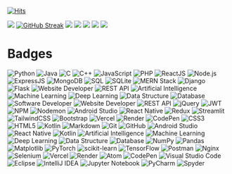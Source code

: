 [![Hits](https://hits.seeyoufarm.com/api/count/incr/badge.svg?url=https%3A%2F%2Fgithub.com%2FVansh7388%2Fhit-counter&count_bg=%23DF0E0E&title_bg=%23555555&icon=steam.svg&icon_color=%23E7E7E7&title=views&edge_flat=false)](https://hits.seeyoufarm.com)

![](https://github-profile-trophy.vercel.app/?username=Vansh7388&theme=light)
[![GitHub Streak](https://streak-stats.demolab.com?user=Vansh7388)](https://git.io/streak-stats)
![](http://github-profile-summary-cards.vercel.app/api/cards/profile-details?username=Vansh7388&theme=default)
![](http://github-profile-summary-cards.vercel.app/api/cards/repos-per-language?username=Vansh7388&theme=default)
![](http://github-profile-summary-cards.vercel.app/api/cards/most-commit-language?username=Vansh7388&theme=default)
![](http://github-profile-summary-cards.vercel.app/api/cards/stats?username=Vansh7388&theme=default)
![](http://github-profile-summary-cards.vercel.app/api/cards/productive-time?username=Vansh7388&theme=default&utcOffset=8)

# Badges

![Python](https://img.shields.io/badge/-Python-3776AB?style=flat&logo=python&logoColor=white)
![Java](https://img.shields.io/badge/-Java-007396?style=flat&logo=java&logoColor=white)
![C](https://img.shields.io/badge/-C-A8B9CC?style=flat&logo=c&logoColor=white)
![C++](https://img.shields.io/badge/-C%2B%2B-00599C?style=flat&logo=cplusplus&logoColor=white)
![JavaScript](https://img.shields.io/badge/-JavaScript-F7DF1E?style=flat&logo=javascript&logoColor=white)
![PHP](https://img.shields.io/badge/-PHP-777BB4?style=flat&logo=php&logoColor=white)
![ReactJS](https://img.shields.io/badge/-ReactJS-61DAFB?style=flat&logo=react&logoColor=black)
![Node.js](https://img.shields.io/badge/-Node.js-339933?style=flat&logo=node.js&logoColor=white)
![ExpressJS](https://img.shields.io/badge/-Express.js-000000?style=flat&logo=express&logoColor=white)
![MongoDB](https://img.shields.io/badge/-MongoDB-47A248?style=flat&logo=mongodb&logoColor=white)
![SQL](https://img.shields.io/badge/-SQL-4479A1?style=flat&logo=microsoft-sql-server&logoColor=white)
![SQLite](https://img.shields.io/badge/-SQLite-003B57?style=flat&logo=sqlite&logoColor=white)
![MERN Stack](https://img.shields.io/badge/-MERN%20Stack-000000?style=flat&logo=react&logoColor=white)
![Django](https://img.shields.io/badge/-Django-092E20?style=flat&logo=django&logoColor=white)
![Flask](https://img.shields.io/badge/-Flask-000000?style=flat&logo=flask&logoColor=white)
![Website Developer](https://img.shields.io/badge/-Website%20Developer-5B2C6F?style=flat&logo=html5&logoColor=white)
![REST API](https://img.shields.io/badge/-REST%20API-25C8F3?style=flat&logo=api&logoColor=white)
![Artificial Intelligence](https://img.shields.io/badge/-AI-FF6F61?style=flat&logo=ai&logoColor=white)
![Machine Learning](https://img.shields.io/badge/-ML-4CAF50?style=flat&logo=machine-learning&logoColor=white)
![Deep Learning](https://img.shields.io/badge/-Deep%20Learning-00B0F0?style=flat&logo=deep-learning&logoColor=white)
![Data Structure](https://img.shields.io/badge/-Data%20Structure-8E44AD?style=flat&logo=data-structure&logoColor=white)
![Database](https://img.shields.io/badge/-Database-3E8E41?style=flat&logo=database&logoColor=white)
![Software Developer](https://img.shields.io/badge/-Software%20Developer-0A66C2?style=flat&logo=developer&logoColor=white)
![Website Developer](https://img.shields.io/badge/-Website%20Developer-39A1D2?style=flat&logo=html5&logoColor=white)
![REST API](https://img.shields.io/badge/-REST%20API-1D9BF0?style=flat&logo=rest&logoColor=white)
![jQuery](https://img.shields.io/badge/-jQuery-0769AD?style=flat&logo=jquery&logoColor=white)
![JWT](https://img.shields.io/badge/-JWT-000000?style=flat&logo=json-web-tokens&logoColor=white)
![NPM](https://img.shields.io/badge/-NPM-CB3837?style=flat&logo=npm&logoColor=white)
![Nodemon](https://img.shields.io/badge/-Nodemon-76D04B?style=flat&logo=nodemon&logoColor=white)
![Android Studio](https://img.shields.io/badge/-Android%20Studio-3DDC84?style=flat&logo=android-studio&logoColor=white)
![React Native](https://img.shields.io/badge/-React%20Native-61DAFB?style=flat&logo=react&logoColor=black)
![Redux](https://img.shields.io/badge/-Redux-764ABC?style=flat&logo=redux&logoColor=white)
![Streamlit](https://img.shields.io/badge/-Streamlit-FF4F00?style=flat&logo=streamlit&logoColor=white)
![TailwindCSS](https://img.shields.io/badge/-TailwindCSS-06B6D4?style=flat&logo=tailwindcss&logoColor=white)
![Bootstrap](https://img.shields.io/badge/-Bootstrap-7952B3?style=flat&logo=bootstrap&logoColor=white)
![Vercel](https://img.shields.io/badge/-Vercel-000000?style=flat&logo=vercel&logoColor=white)
![Render](https://img.shields.io/badge/-Render-6A4CFC?style=flat&logo=render&logoColor=white)
![CodePen](https://img.shields.io/badge/-CodePen-000000?style=flat&logo=codepen&logoColor=white)
![CSS3](https://img.shields.io/badge/-CSS3-1572B6?style=flat&logo=css3&logoColor=white)
![HTML5](https://img.shields.io/badge/-HTML5-E34F26?style=flat&logo=html5&logoColor=white)
![Kotlin](https://img.shields.io/badge/-Kotlin-7F52FF?style=flat&logo=kotlin&logoColor=white)
![Markdown](https://img.shields.io/badge/-Markdown-000000?style=flat&logo=markdown&logoColor=white)
![Git](https://img.shields.io/badge/-Git-F05032?style=flat&logo=git&logoColor=white)
![GitHub](https://img.shields.io/badge/-GitHub-181717?style=flat&logo=github&logoColor=white)
![Android Studio](https://img.shields.io/badge/-Android%20Studio-3DDC84?style=flat&logo=android-studio&logoColor=white)
![React Native](https://img.shields.io/badge/-React%20Native-20232A?style=flat&logo=react&logoColor=61DAFB)
![Kotlin](https://img.shields.io/badge/-Kotlin-7F52FF?style=flat&logo=kotlin&logoColor=white)
![Artificial Intelligence](https://img.shields.io/badge/-Artificial%20Intelligence-0072C6?style=flat&logo=ai&logoColor=white)
![Machine Learning](https://img.shields.io/badge/-Machine%20Learning-0072C6?style=flat&logo=python&logoColor=white)
![Deep Learning](https://img.shields.io/badge/-Deep%20Learning-FF6F00?style=flat&logo=tensorflow&logoColor=white)
![Data Structure](https://img.shields.io/badge/-Data%20Structure-5B2C6F?style=flat&logo=data-structures&logoColor=white)
![Database](https://img.shields.io/badge/-Database-003B57?style=flat&logo=database&logoColor=white)
![NumPy](https://img.shields.io/badge/-NumPy-013243?style=flat&logo=numpy&logoColor=white)
![Pandas](https://img.shields.io/badge/-Pandas-150458?style=flat&logo=pandas&logoColor=white)
![Matplotlib](https://img.shields.io/badge/-Matplotlib-11557A?style=flat&logo=matplotlib&logoColor=white)
![PyTorch](https://img.shields.io/badge/-PyTorch-EE4C2C?style=flat&logo=pytorch&logoColor=white)
![scikit-learn](https://img.shields.io/badge/-scikit--learn-F7931E?style=flat&logo=scikit-learn&logoColor=white)
![TensorFlow](https://img.shields.io/badge/-TensorFlow-FF6F00?style=flat&logo=tensorflow&logoColor=white)
![Postman](https://img.shields.io/badge/-Postman-FF6C37?style=flat&logo=postman&logoColor=white)
![Nginx](https://img.shields.io/badge/-Nginx-009639?style=flat&logo=nginx&logoColor=white)
![Selenium](https://img.shields.io/badge/-Selenium-43B02A?style=flat&logo=selenium&logoColor=white)
![Vercel](https://img.shields.io/badge/-Vercel-000000?style=flat&logo=vercel&logoColor=white)
![Render](https://img.shields.io/badge/-Render-000000?style=flat&logo=render&logoColor=white)
![Atom](https://img.shields.io/badge/-Atom-66595C?style=flat&logo=atom&logoColor=white)
![CodePen](https://img.shields.io/badge/-CodePen-000000?style=flat&logo=codepen&logoColor=white)
![Visual Studio Code](https://img.shields.io/badge/-VS%20Code-0078D4?style=flat&logo=visual-studio-code&logoColor=white)
![Eclipse](https://img.shields.io/badge/-Eclipse-2C2255?style=flat&logo=eclipse&logoColor=white)
![IntelliJ IDEA](https://img.shields.io/badge/-IntelliJ%20IDEA-000000?style=flat&logo=intellij-idea&logoColor=white)
![Jupyter Notebook](https://img.shields.io/badge/-Jupyter%20Notebook-F37626?style=flat&logo=jupyter&logoColor=white)
![PyCharm](https://img.shields.io/badge/-PyCharm-000000?style=flat&logo=pycharm&logoColor=white)
![Spyder](https://img.shields.io/badge/-Spyder-585858?style=flat&logo=spyder&logoColor=white)

